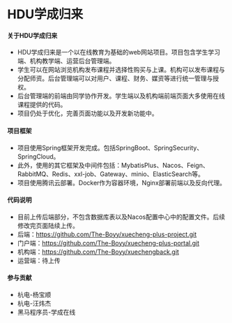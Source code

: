 # HDU学成归来

#### 关于HDU学成归来
+ HDU学成归来是一个以在线教育为基础的web网站项目。项目包含学生学习端、机构教学端、运营后台管理端。
+ 学生可以在网站浏览机构发布课程并选择性购买与上课。机构可以发布课程与分配师资。后台管理端可以对用户、课程、财务、媒资等进行统一管理与授权。
+ 后台管理端的前端由同学协作开发。学生端以及机构端前端页面大多使用在线课程提供的代码。
+ 项目仍处于优化，完善页面功能以及开发新功能中。

#### 项目框架
+ 项目使用Spring框架开发完成。包括SpringBoot、SpringSecurity、SpringCloud。
+ 此外，使用的其它框架及中间件包括：MybatisPlus、Nacos、Feign、RabbitMQ、Redis、xxl-job、Gateway、minio、ElasticSearch等。
+ 项目使用腾讯云部署。Docker作为容器环境，Nginx部署前端以及反向代理。


#### 代码说明

+ 目前上传后端部分，不包含数据库表以及Nacos配置中心中的配置文件。后续修改完页面陆续上传。
+ 后端：https://github.com/The-Boyy/xuecheng-plus-project.git
+ 门户端：https://github.com/The-Boyy/xuecheng-plus-portal.git
+ 机构端：https://github.com/The-Boyy/xuechengback.git
+ 运营端：待上传

#### 参与贡献

+ 杭电-杨宝顺
+ 杭电-汪炜杰
+ 黑马程序员-学成在线
